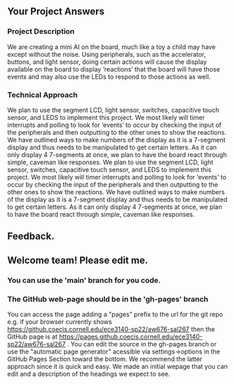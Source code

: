 ## Your Project Answers

### Project Description

We are creating a mini AI on the board, much like a toy a child may have except without the noise. Using peripherals, such as the accelerator, buttons, and light sensor, doing certain actions will cause the display available on the board to display ‘reactions’ that the board will have those events and may also use the LEDs to respond to those actions as well.
### Technical Approach

We plan to use the segment LCD, light sensor, switches, capacitive touch sensor, and LEDS to implement this project. We most likely will timer interrupts and polling to look for ‘events’ to occur by checking the input of the peripherals and then outputting to the other ones to show the reactions. We have outlined ways to make numbers of the display as it is a 7-segment display and thus needs to be manipulated to get certain letters. As it can only display 4 7-segments at once, we plan to have the board react through simple, caveman like responses.
We plan to use the segment LCD, light sensor, switches, capacitive touch sensor, and LEDS to implement this project. We most likely will timer interrupts and polling to look for ‘events’ to occur by checking the input of the peripherals and then outputting to the other ones to show the reactions. We have outlined ways to make numbers of the display as it is a 7-segment display and thus needs to be manipulated to get certain letters. As it can only display 4 7-segments at once, we plan to have the board react through simple, caveman like responses.

## Feedback.

## Welcome team! Please edit me.
### You can use the 'main' branch for you code.
### The GitHub web-page should be in the 'gh-pages' branch
You can access the page adding a "pages" prefix to the url for the git repo e.g. if your browser currently shows https://github.coecis.cornell.edu/ece3140-sp22/aw676-sal267 then the GitHub page is at https://pages.github.coecis.cornell.edu/ece3140-sp22/aw676-sal267 . You can edit the source in the gh-pages branch or use the "automatic page generator" acessible via settings->options in the GitHub Pages Section toward the bottom. We recommend the latter approach since it is quick and easy. We made an initial wepage that you can edit and a description of the headings we expect to see.